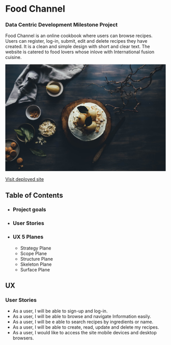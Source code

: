 # Food Channel
### Data Centric Development Milestone Project
Food Channel is an online cookbook where users can browse recipes. Users can register, log-in, submit, edit and delete recipes they have created. It is a clean and simple design with short and clear text. The website is catered to food lovers whose inlove with International fusion cuisine.

![site logo](images/annie-spratt.jpg)

[Visit deployed site]()

## Table of Contents

- ### Project goals

- ### User Stories

- ### UX 5 Planes
    - Strategy Plane
    - Scope Plane
    - Structure Plane
    - Skeleton Plane
    - Surface Plane

## UX

### User Stories

- As a user, I will be able to sign-up and log-in.
- As a user, I will be able to browse and navigate Information easily.
- As a user, I will be e able to search recipes by ingredients or name.
- As a user, I will be able to create, read, update and delete my recipes.
- As a user, I would like to access the site mobile devices and desktop browsers.